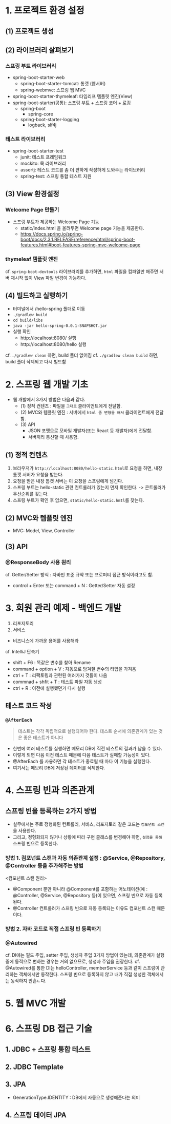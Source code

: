 # 1. 프로젝트 환경 설정
## (1) 프로젝트 생성

## (2) 라이브러리 살펴보기
### 스프링 부트 라이브러리
- spring-boot-starter-web
  - spring-boot-starter-tomcat: 톰캣 (웹서버) 
  - spring-webmvc: 스프링 웹 MVC
- spring-boot-starter-thymeleaf: 타임리프 템플릿 엔진(View) 
- spring-boot-starter(공통): 스프링 부트 + 스프링 코어 + 로깅
  - spring-boot 
    - spring-core
  - spring-boot-starter-logging 
    - logback, slf4j

### 테스트 라이브러리
- spring-boot-starter-test 
  - junit: 테스트 프레임워크 
  - mockito: 목 라이브러리 
  - assertj: 테스트 코드를 좀 더 편하게 작성하게 도와주는 라이브러리 
  - spring-test: 스프링 통합 테스트 지원

## (3) View 환경설정
### Welcome Page 만들기
- 스프링 부트가 제공하는 Welcome Page 기능
  - static/index.html 을 올려두면 Welcome page 기능을 제공한다.
  - https://docs.spring.io/spring-boot/docs/2.3.1.RELEASE/reference/html/spring-boot-features.html#boot-features-spring-mvc-welcome-page

### thymeleaf 템플릿 엔진


cf. `spring-boot-devtools` 라이브러리를 추가하면, `html` 파일을 컴파일만 해주면 서버 재시작 없이 View 파일 변경이 가능하다.

## (4) 빌드하고 실행하기
- 터미널에서 /hello-spring 폴더로 이동
- `./gradlew build`
- `cd build/libs`
- `java -jar hello-spring-0.0.1-SNAPSHOT.jar`
- 실행 확인
  - http://localhost:8080/ 실행
  - http://localhost:8080/hello 실행
  

cf. `./gradlew clean` 하면, build 폴더 없어짐
cf. `./gradlew clean build` 하면, build 폴더 삭제되고 다시 빌드함

# 2. 스프링 웹 개발 기초
- 웹 개발에서 3가지 방법은 다음과 같다.
  - (1) 정적 컨텐츠 : 파일을 `그대로` 클라이언트에게 전달함.
  - (2) MVC와 템플릿 엔진 : 서버에서 `html 좀 변형을 해서` 클라이언트에게 전달함.
  - (3) API
    - JSON 포맷으로 모바일 개발자(또는 React 등 개발자)에게  전달함.
    - 서버끼리 통신할 때 사용함.

## (1) 정적 컨텐츠
1. 브라우저가 `http://localhost:8080/hello-static.html`로 요청을 하면, 내장 톰캣 서버가 요청을 받는다.
2. 요청을 받은 내장 톰캣 서버는 이 요청을 스프링에게 넘긴다.
3. 스프링 부트는 hello-static 관련 컨트롤러가 있는지 먼저 확인한다. -> 콘트롤러가 우선순위를 갖는다.
4. 스프링 부트가 확인 후 없으면, `static/hello-static.hmtl`를 찾는다.

## (2) MVC와 템플릿 엔진
- MVC: Model, View, Controller

## (3) API
### @ResponseBody 사용 원리

cf. Getter/Setter 방식 : 자바빈 표준 규약 또는 프로퍼티 접근 방식이라고도 함.
- control + Enter 또는 command + N : Getter/Setter 자동 설정


# 3. 회원 관리 예제 - 백엔드 개발
1. 리포지토리
2. 서비스
- 비즈니스에 가까운 용어를 사용해라

cf. IntelliJ 단축기
- shift + F6 : 똑같은 변수를 찾아 Rename
- command + option + V : 자동으로 담겨질 변수의 타입을 가져옴
- ctrl + T : 리팩토링과 관련된 여러가지 것들이 나옴
- commnad + shfit + T : 테스트 파일 자동 생성
- ctrl + R : 이전에 실행했던거 다시 실행


## 테스트 코드 작성
### `@AfterEach` 
> 테스트는 각각 독립적으로 실행되어야 한다. 테스트 순서에 의존관계가 있는 것은 좋은 테스트가 아니다
- 한번에 여러 테스트를 실행하면 메모리 DB에 직전 테스트의 결과가 남을 수 있다. 
- 이렇게 되면 다음 이전 테스트 때문에 다음 테스트가 실패할 가능성이 있다. 
- @AfterEach 를 사용하면 각 테스트가 종료될 때 마다 이 기능을 실행한다. 
- 여기서는 메모리 DB에 저장된 데이터를 삭제한다.


# 4. 스프링 빈과 의존관계
## 스프링 빈을 등록하는 2가지 방법
- 실무에서는 주로 정형화된 컨트롤러, 서비스, 리포지토리 같은 코드는 `컴포넌트 스캔`을 사용한다. 
- 그리고, 정형화되지 않거나 상황에 따라 구현 클래스를 변경해야 하면, `설정을 통해` 스프링 빈으로 등록한다.

### 방법 1. 컴포넌트 스캔과 자동 의존관계 설정 : @Service, @Repository, @Controller 등을 추가해주는 방법
<컴포넌트 스캔 원리>
- @Component 뿐만 아니라 @Component를 포함하는 어노테이션(예 : @Controller, @Service, @Repository 등)이 있으면, 스프링 빈으로 자동 등록된다.
- @Controller 컨트롤러가 스프링 빈으로 자동 등록되는 이유도 컴포넌트 스캔 때문이다.

### 방법 2. 자바 코드로 직접 스프링 빈 등록하기


### @Autowired
cf. DI에는 필드 주입, setter 주입, 생성자 주입 3가지 방법이 있는데, 의존관계가 실행 중에 동적으로 변하는 경우는 거의 없으므로, 생성자 주입을 권장한다.
cf. @Autowired를 통한 DI는 helloController, memberService 등과 같이 스프링이 관리하는 객체에서만 동작한다. 스프링 빈으로 등록하지 않고 내가 직접 생성한 객체에서는 동작하지 안흔ㄴ다.


# 5. 웹 MVC 개발

# 6. 스프링 DB 접근 기술
## 1. JDBC + 스프링 통합 테스트

## 2. JDBC Template

## 3. JPA
- GenerationType.IDENTITY : DB에서 자동으로 생성해준다는 의미

## 4. 스프링 데이터 JPA